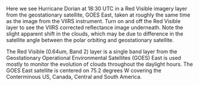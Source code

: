 Here we see Hurricane Dorian at 18:30 UTC in a Red Visible imagery layer from the geostationary satellite, GOES East, taken at roughly the same time as the image from the VIIRS instrument. Turn on and off the Red Visible layer to see the VIIRS corrected reflectance image underneath. Note the slight apparent shift in the clouds, which may be due to difference in the satellite angle between the polar orbiting and geostationary satellite.

The Red Visible (0.64um, Band 2) layer is a single band layer from the Geostationary Operational Environmental Satellites (GOES) East is used mostly to monitor the evolution of clouds throughout the daylight hours. The GOES East satellite is centered on 75.2 degrees W covering the Conterminous US, Canada, Central and South America.

